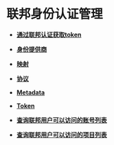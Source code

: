 # 联邦身份认证管理<a name="zh-cn_topic_0057845573"></a>

-   **[通过联邦认证获取token](通过联邦认证获取token.md)**  

-   **[身份提供商](身份提供商.md)**  

-   **[映射](映射.md)**  

-   **[协议](协议.md)**  

-   **[Metadata](Metadata.md)**  

-   **[Token](Token.md)**  

-   **[查询联邦用户可以访问的账号列表](查询联邦用户可以访问的账号列表.md)**  

-   **[查询联邦用户可以访问的项目列表](查询联邦用户可以访问的项目列表.md)**  



